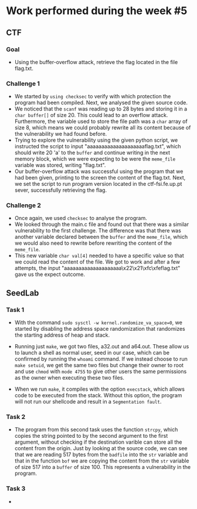 # Work performed during the week #5

## CTF

### Goal
- Using the buffer-overflow attack, retrieve the flag located in the file flag.txt.

### Challenge 1
- We started by ``using checksec`` to verify with which protection the program had been compiled. Next, we analysed the given source code.
- We noticed that the ``scanf`` was reading up to 28 bytes and storing it in a ``char buffer[]`` of size 20. This could lead to an overflow attack. Furthermore, the variable used to store the file path was a ``char`` array of size 8, which means we could probably rewrite all its content because of the vulnerability we had found before.
- Trying to explore the vulnerability using the given python script, we instructed the script to input "aaaaaaaaaaaaaaaaaaaaflag.txt", which should write 20 'a' to the ``buffer`` and continue writing in the next memory block, which we were expecting to be were the ``meme_file`` variable was stored, writing "flag.txt".
- Our buffer-overflow attack was successful using the program that we had been given, printing to the screen the content of the flag.txt. Next, we set the script to run program version located in the ctf-fsi.fe.up.pt sever, successfully retrieving the flag.

### Challenge 2
- Once again, we used ``checksec`` to analyse the program.
- We looked through the main.c file and found out that there was a similar vulnerability to the first challenge. The difference was that there was another variable declared between the ``buffer`` and the ``meme_file``, which we would also need to rewrite before rewriting the content of the ``meme_file``.
- This new variable ``char val[4]`` needed to have a specific value so that we could read the content of the file. We got to work and after a few attempts, the input "aaaaaaaaaaaaaaaaaaaa\x22\x21\xfc\xfeflag.txt" gave us the expect outcome.


## SeedLab

### Task 1 
- With the command ``sudo sysctl -w kernel.randomize_va_space=0``, we started by disabling the address space randomization that randomizes the starting address of heap and stack.

- Running just ``make``, we got two files, a32.out and a64.out. These allow us to launch a shell as normal user, seed in our case, which can be confirmed by running the ``whoami`` command. If we instead choose to run ``make setuid``, we get the same two files but change their owner to root and use ``chmod`` with ``mode 4755`` to give other users the same permissions as the owner when executing these two files.

- When we run ``make``, it compiles with the option ``execstack``, which allows code to be executed from the stack. Without this option, the program will not run our shellcode and result in a ``Segmentation fault``.

### Task 2
- The program from this second task uses the function ``strcpy``, which copies the string pointed to by the second argument to the first argument, without checking if the destination varible can store all the content from the origin. Just by looking at the source code, we can see that we are reading 517 bytes from the ``badfile`` into the ``str`` variable and that in the function ``bof`` we are copying the content from the ``str`` variable of size 517 into a ``buffer`` of size 100. This represents a vulnerability in the program.

### Task 3 
-


